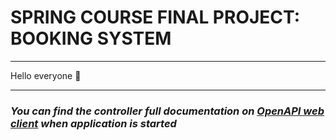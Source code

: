 # SPRING COURSE FINAL PROJECT: BOOKING SYSTEM

___

Hello everyone :wave:
___


### _You can find the controller full documentation on [OpenAPI web client](http://localhost:8080/swagger-ui/index.html) when application is started_
